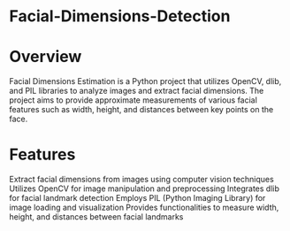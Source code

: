# Facial-Dimensions-Detection
# Overview
Facial Dimensions Estimation is a Python project that utilizes OpenCV, dlib, and PIL libraries to analyze images and extract facial dimensions. The project aims to provide approximate measurements of various facial features such as width, height, and distances between key points on the face.

# Features
Extract facial dimensions from images using computer vision techniques
Utilizes OpenCV for image manipulation and preprocessing
Integrates dlib for facial landmark detection
Employs PIL (Python Imaging Library) for image loading and visualization
Provides functionalities to measure width, height, and distances between facial landmarks
